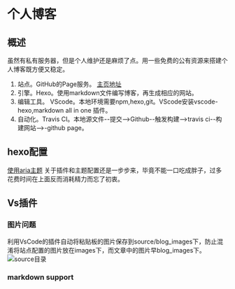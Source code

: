 # 个人博客
## 概述
虽然有私有服务器，但是个人维护还是麻烦了点。用一些免费的公有资源来搭建个人博客既方便又稳定。
1. 站点。GitHub的Page服务。 [主页地址](https://erow.github.io)
2. 引擎。Hexo。使用markdown文件编写博客，再生成相应的网站。
3. 编辑工具。 VScode。本地环境需要npm,hexo,git。VScode安装vscode-hexo,markdown all in one 插件。
4. 自动化。Travis CI。本地源文件--提交-->Github--触发构建-->travis ci--构建网站-->-github page。

## hexo配置
[使用aria主题](source/hexo%E6%80%BB%E7%BB%93/)
关于插件和主题配置还是一步步来，毕竟不能一口吃成胖子，过多花费时间在上面反而消耗精力而忘了初衷。
## Vs插件
### 图片问题
利用VsCode的插件自动将粘贴板的图片保存到source/blog_images下，防止混淆将站点配置的图片放在images下，而文章中的图片早blog_images下。
![source目录](/blog_images/2019-01-02-14-41-59.png)
### markdown support
